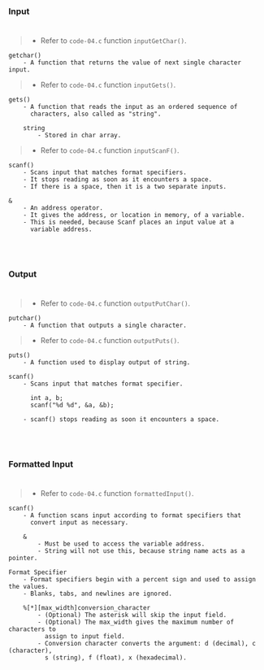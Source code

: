 ### Input
#

> - Refer to `code-04.c` function `inputGetChar()`.

```plaintext
getchar()
    - A function that returns the value of next single character input.
```

> - Refer to `code-04.c` function `inputGets()`.

```plaintext
gets()
    - A function that reads the input as an ordered sequence of
      characters, also called as "string".

    string
        - Stored in char array.
```

> - Refer to `code-04.c` function `inputScanF()`.

```plaintext
scanf()
    - Scans input that matches format specifiers.
    - It stops reading as soon as it encounters a space.
    - If there is a space, then it is a two separate inputs.

&
    - An address operator.
    - It gives the address, or location in memory, of a variable.
    - This is needed, because Scanf places an input value at a
      variable address.
```

<br />
<br />



### Output
#

> - Refer to `code-04.c` function `outputPutChar()`.

```plaintext
putchar()
    - A function that outputs a single character.
```

> - Refer to `code-04.c` function `outputPuts()`.

```plaintext
puts()
    - A function used to display output of string.
```

```plaintext
scanf()
    - Scans input that matches format specifier.

      int a, b;
      scanf("%d %d", &a, &b);

    - scanf() stops reading as soon it encounters a space.
```

<br />
<br />



### Formatted Input
#

> - Refer to `code-04.c` function `formattedInput()`.

```plaintext
scanf()
    - A function scans input according to format specifiers that
      convert input as necessary.

    &
        - Must be used to access the variable address.
        - String will not use this, because string name acts as a pointer.

Format Specifier
    - Format specifiers begin with a percent sign and used to assign the values.
    - Blanks, tabs, and newlines are ignored.

    %[*][max_width]conversion_character
        - (Optional) The asterisk will skip the input field.
        - (Optional) The max_width gives the maximum number of characters to
          assign to input field.
        - Conversion character converts the argument: d (decimal), c (character),
          s (string), f (float), x (hexadecimal).
```
